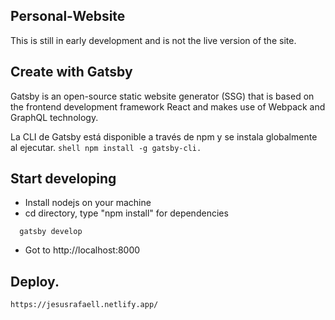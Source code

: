 ## Personal-Website

   This is still in early development and is not the live version of the site. 
    
## Create with Gatsby
   Gatsby is an open-source static website generator (SSG) that is based on the frontend development framework React and makes use of Webpack and GraphQL technology.
    
   La CLI de Gatsby está disponible a través de npm y se instala globalmente al ejecutar.
    ```shell
    npm install -g gatsby-cli.
    ```
  
## Start developing

   * Install nodejs on your machine
   * cd directory, type "npm install" for dependencies
  ```shell
    gatsby develop
   ```
   * Got to http://localhost:8000  

## Deploy.

    https://jesusrafaell.netlify.app/
